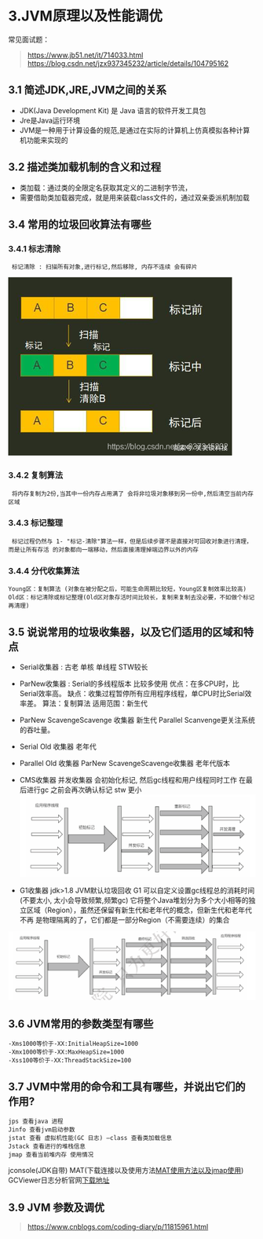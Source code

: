 # 3.JVM原理以及性能调优
常见面试题：
> https://www.jb51.net/it/714033.html
> https://blog.csdn.net/jzx937345232/article/details/104795162

## 3.1 简述JDK,JRE,JVM之间的关系

   * JDK(Java Development Kit) 是 Java 语言的软件开发工具包
   * Jre是Java运行环境
   * JVM是一种用于计算设备的规范,是通过在实际的计算机上仿真模拟各种计算机功能来实现的

## 3.2 描述类加载机制的含义和过程

   * 类加载：通过类的全限定名获取其定义的二进制字节流，
   * 需要借助类加载器完成，就是用来装载class文件的，通过双亲委派机制加载
   
## 3.4 常用的垃圾回收算法有哪些

### 3.4.1 标志清除
     标记清除 : 扫描所有对象,进行标记,然后移除, 内存不连续 会有碎片
![avatar](./images/标记清除.png)

### 3.4.2 复制算法
     将内存复制为2份,当其中一份内存占用满了 会将非垃圾对象移到另一份中,然后清空当前内存区域
     
     
### 3.4.3 标记整理
     标记过程仍然与 1- "标记-清除"算法一样，但是后续步骤不是直接对可回收对象进行清理，而是让所有存活 的对象都向一端移动，然后直接清理掉端边界以外的内存

### 3.4.4 分代收集算法
    Young区：复制算法 (对象在被分配之后，可能生命周期比较短，Young区复制效率比较高)
    Old区：标记清除或标记整理(Old区对象存活时间比较长，复制来复制去没必要，不如做个标记再清理)


## 3.5 说说常用的垃圾收集器，以及它们适用的区域和特点

* Serial收集器 : 古老 单核 单线程 STW较长

* ParNew收集器 : Serial的多线程版本 比较多使用
  优点：在多CPU时，比Serial效率高。 缺点：收集过程暂停所有应用程序线程，单CPU时比Serial效率差。
  算法：复制算法 适用范围：新生代
  
* ParNew ScavengeScavenge 收集器 新生代 Parallel Scanvenge更关注系统的吞吐量。

* Serial Old 收集器 老年代

* Parallel Old 收集器 ParNew ScavengeScavenge收集器 老年代版本

* CMS收集器
  并发收集器 会初始化标记, 然后gc线程和用户线程同时工作 在最后进行gc 之前会再次确认标记 stw 更小
  ![avatar](./images/cms_gc.png)
  
* G1收集器 jdk>1.8 JVM默认垃圾回收
    G1 可以自定义设置gc线程总的消耗时间 (不要太小, 太小会导致频繁,频繁gc)
 它将整个Java堆划分为多个大小相等的独立区域（Region），虽然还保留有新生代和老年代的概念，但新生代和老年代不再
 是物理隔离的了，它们都是一部分Region（不需要连续）的集合
 
 ![avatar](./images/G1_gc.png)
 
 
## 3.6 JVM常用的参数类型有哪些
    -Xms1000等价于-XX:InitialHeapSize=1000
    -Xmx1000等价于-XX:MaxHeapSize=1000
    -Xss100等价于-XX:ThreadStackSize=100
    
    
## 3.7 JVM中常用的命令和工具有哪些，并说出它们的作用?
    jps 查看java 进程
    Jinfo 查看jvm启动参数
    jstat 查看 虚拟机性能(GC 日志) –class 查看类加载信息
    Jstack 查看进行的堆栈信息
    jmap 查看当前堆内存 使用情况
    
jconsole(JDK自带) MAT(下载连接以及使用方法[MAT使用方法以及jmap使用](https://blog.csdn.net/jzx937345232/article/details/102741496))
GCViewer日志分析官网[下载地址](https://sourceforge.net/projects/gcviewer/)

## 3.9 JVM 参数及调优

> https://www.cnblogs.com/coding-diary/p/11815961.html




 
   



